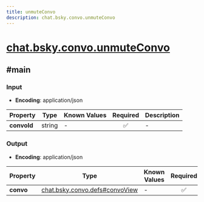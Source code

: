 ```yaml
---
title: unmuteConvo
description: chat.bsky.convo.unmuteConvo
---
```


# [chat.bsky.convo.unmuteConvo](https://github.com/myConsciousness/atproto.dart/blob/main/lexicons/chat/bsky/convo/unmuteConvo.json)

## #main

### Input

- **Encoding**: application/json

| Property | Type | Known Values | Required | Description |
| --- | --- | --- | :---: | --- |
| **convoId** | string | - | ✅ | - |

### Output

- **Encoding**: application/json

| Property | Type | Known Values | Required | Description |
| --- | --- | --- | :---: | --- |
| **convo** | [chat.bsky.convo.defs#convoView](../../../../lexicons/chat/bsky/convo/defs.md#convoview) | - | ✅ | - |
